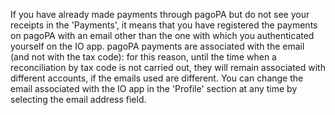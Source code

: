 If you have already made payments through pagoPA but do not see your receipts in the 'Payments', it means that you have registered the payments on pagoPA with an email other than the one with which you authenticated yourself on the IO app.
pagoPA payments are associated with the email (and not with the tax code): for this reason, until the time when a reconciliation by tax code is not carried out, they will remain associated with different accounts, if the emails used are different.
You can change the email associated with the IO app in the 'Profile' section at any time by selecting the email address field.